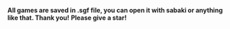 **All games are saved in .sgf file, you can open it with sabaki or anything like that. Thank you!**
**Please give a star!**
